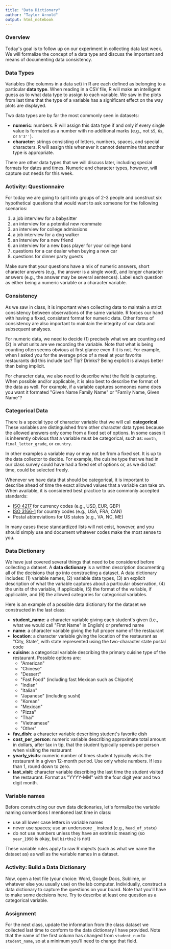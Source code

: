 ```yaml
---
title: "Data Dictionary"
author: "Taylor Arnold"
output: html_notebook
---
```




### Overview

Today's goal is to follow up on our experiment in collecting data last week.
We will formalize the concept of a data type and discuss the important and
means of documenting data consistency.

### Data Types

Variables (the columns in a data set) in R are each defined as belonging to
a particular **data type**. When reading in a CSV file, R will make an
intelligent guess as to what data type to assign to each variable. We saw in
the plots from last time that the type of a variable has a significant effect
on the way plots are displayed.

Two data types are by far the most commonly seen in datasets:

- **numeric**: numbers. R will assign this data type if and only
if every single value is formated as a number with no additional marks (e.g.,
not `$5`, `6s`, or `5'3''`).
- **character**: strings consisting of letters, numbers, spaces, and special
characters. R will assign this whenever it cannot determine that another
type is appropriate.

There are other data types that we will discuss later, including special
formats for dates and times. Numeric and character types, however, will
capture out needs for this week.

### Activity: Questionnaire

For today we are going to split into groups of 2-3 people and construct six
hypothetical questions that would want to ask someone for the following
scenarios:

1. a job interview for a babysitter
2. an interview for a potential new roommate
3. an interview for college admissions
4. a job interview for a dog walker
5. an interview for a new friend
6. an interview for a new bass player for your college band
7. questions for a car dealer when buying a new car
8. questions for dinner party guests

Make sure that your questions have a mix of numeric answers, short character
answers (e.g., the answer is a single word), and longer character answers
(e.g., the answer may be several sentences). Label each question as either
being a numeric variable or a character variable.

### Consistency

As we saw in class, it is important when collecting data to maintain a strict
consistency between observations of the same variable. R forces our hand with
having a fixed, consistent format for numeric data. Other forms of consistency
are also important to maintain the integrity of our data and subsequent
analyses.

For numeric data, we need to decide (1) precisely what we are counting and
(2) in what units are we recording the variable. Note that what is being
counting often seems obvious at first glance even if it is not. For example,
when I asked you for the average price of a meal at your favorite restaurants
did this include tax? Tip? Drinks? Being explicit is always better than being
implicit.

For character data, we also need to describe what the field is capturing.
When possible and/or applicable, it is also best to describe the format of the
data as well. For example, if a variable captures someones name does you want
it formated "Given Name Family Name" or "Family Name, Given Name"?

### Categorical Data

There is a special type of character variable that we will call
**categorical**. These variables are distinguished from other character
data types because the allowed answers only come from a fixed set of options.
In some cases it is inherently obvious that a variable must be categorical,
such as: `month`, `final_letter_grade`, or `country`.

In other examples a variable may or may not be from a fixed set. It is up to
the data collector to decide. For example, the cuisine type that we had in
our class survey could have had a fixed set of options or, as we did last
time, could be selected freely.

Whenever we have data that should be categorical, it is important to describe
ahead of time the exact allowed values that a variable can take on. When
available, it is considered best practice to use commonly accepted standards:

- [ISO 4217](https://en.wikipedia.org/wiki/ISO_4217) for currency codes
(e.g., USD, EUR, GBP)
- [ISO 3166-1](https://en.wikipedia.org/wiki/ISO_3166-1) for country codes
(e.g., USA, FRA, CAN)
- Postal abbreviations for US states (e.g., VA, NC, ME)

In many cases these standardized lists will not exist, however, and you should
simply use and document whatever codes make the most sense to you.

### Data Dictionary

We have just covered several things that need to be considered before
collecting a dataset. A **data dictionary** is a written description
documenting all of the decisions that go into constructing a dataset.
A data dictionary includes: (1) variable names, (2) variable data types,
(3) an explicit description of what the variable captures about a particular
observation, (4) the units of the variable, if applicable, (5) the format of
the variable, if applicable, and (6) the allowed categories for categorical
variables.

Here is an example of a possible data dictionary for the dataset we
constructed in the last class:

- **student_name**: a character variable giving each student's given (i.e.,
what we would call "First Name" in English) or preferred name
- **name**: a character variable giving the full proper name of the restaurant
- **location**: a character variable giving the location of the restaurant
as "City, State", with state represented using the two-character state postal
code
- **cuisine**: a categorical variable describing the primary cuisine type of
the restaurant. Possible options are:
    - "American"
    - "Chinese"
    - "Dessert"
    - "Fast Food" (including fast Mexican such as Chipotle)
    - "Indian"
    - "Italian"
    - "Japanese" (including sushi)
    - "Korean"
    - "Mexican"
    - "Pizza"
    - "Thai"
    - "Vietnamese"
    - "Other"
- **fav_dish**: a character variable describing student's favorite dish
- **cost_per_person**: numeric variable describing approximate total amount in
dollars, after tax in tip, that the student typically spends per person when
visiting the restaurant
- **yearly_visits**: numeric number of times student typically visits the
restaurant in a given 12-month period. Use only whole numbers. If less than 1,
round down to zero.
- **last_visit**: character variable describing the last time the student
visited the restaurant. Format as "YYYY-MM" with the four digit year and two
digit month.

### Variable names

Before constructing our own data dictionaries, let's formalize the variable
naming conventions I mentioned last time in class:

- use all lower case letters in variable names
- never use spaces; use an underscore `_` instead (e.g., `head_of_state`)
- do not use numbers unless they have an extrinsic meaning (so `year_1990`
is okay, but `births2` is not)

These variable rules apply to raw R objects (such as what we name the dataset
as) as well as the variable names in a dataset.

### Activity: Build a Data Dictionary

Now, open a text file (your choice: Word, Google Docs, Sublime, or whatever
else you usually use) on the lab computer. Individually, construct a data
dictionary to capture the questions on your board. Note that you'll have to
make some decisions here. Try to describe at least one question as a
categorical variable.

### Assignment

For the next class, update the information from the class dataset we collected
last time to conform to the data dictionary I have provided. Note that the
name of the first column has changed from `student_num` to `student_name`, so
at a minimum you'll need to change that field.







